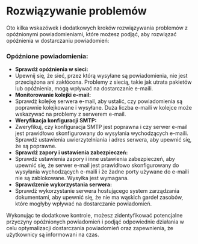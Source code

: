 # Rozwiązywanie problemów

Oto kilka wskazówek i dodatkowych kroków rozwiązywania problemów z opóźnionymi powiadomieniami, które możesz podjąć, aby rozwiązać opóźnienia w dostarczaniu powiadomień:

### Opóźnione powiadomienia:

* **Sprawdź opóźnienia w sieci:**
* Upewnij się, że sieć, przez którą wysyłane są powiadomienia, nie jest przeciążona ani zakłócona. Problemy z siecią, takie jak utrata pakietów lub opóźnienia, mogą wpływać na dostarczanie e-maili.
* **Monitorowanie kolejki e-mail:**
* Sprawdź kolejkę serwera e-mail, aby ustalić, czy powiadomienia są poprawnie kolejkowane i wysyłane. Duża liczba e-maili w kolejce może wskazywać na problemy z serwerem e-mail.
* **Weryfikacja konfiguracji SMTP:**
* Zweryfikuj, czy konfiguracja SMTP jest poprawna i czy serwer e-mail jest prawidłowo skonfigurowany do wysyłania wychodzących e-maili. Sprawdź ustawienia uwierzytelniania i adres serwera, aby upewnić się, że są poprawne.
* **Sprawdź zapory i ustawienia zabezpieczeń:**
* Sprawdź ustawienia zapory i inne ustawienia zabezpieczeń, aby upewnić się, że serwer e-mail jest prawidłowo skonfigurowany do wysyłania wychodzących e-maili i że żadne porty używane do e-maili nie są zablokowane. Wysyłka jest wymagana.
* **Sprawdzenie wykorzystania serwera:**
* Sprawdź wykorzystanie serwera hostującego system zarządzania dokumentami, aby upewnić się, że nie ma wąskich gardeł zasobów, które mogłyby wpływać na dostarczanie powiadomień.

Wykonując te dodatkowe kontrole, możesz zidentyfikować potencjalne przyczyny opóźnionych powiadomień i podjąć odpowiednie działania w celu optymalizacji dostarczania powiadomień oraz zapewnienia, że użytkownicy są informowani na czas.
